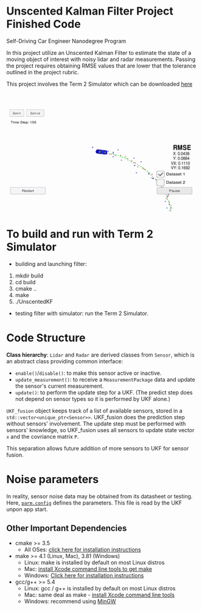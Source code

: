 # Unscented Kalman Filter Project Finished Code
Self-Driving Car Engineer Nanodegree Program

In this project utilize an Unscented Kalman Filter to estimate the state of a moving object of interest with noisy lidar and radar measurements. Passing the project requires obtaining RMSE values that are lower that the tolerance outlined in the project rubric. 

This project involves the Term 2 Simulator which can be downloaded [here](https://github.com/udacity/self-driving-car-sim/releases)

![UKF](./UKF-demo.gif)

# To build and run with Term 2 Simulator

* building and launching filter:
1. mkdir build
2. cd build
3. cmake ..
4. make
5. ./UnscentedKF

* testing filter with simulator:
run the Term 2 Simulator.

# Code Structure

__Class hierarchy__:
`Lidar` and `Radar` are derived classes from `Sensor`, which is an abstract class providing common interface:
* `enable()`/`disable()`: to make this sensor active or inactive.
* `update_measurement()`: to receive a `MeasurementPackage` data and update the sensor's current measurement.
* `update()`: to perform the update step for a UKF. (The predict step does not depend on sensor types so it is performed by UKF alone.)

`UKF_fusion` object keeps track of a list of available sensors, stored in a `std::vector<unique_ptr<Sensor>>`. UKF_fusion does the prediction step without sensors' involvement. The update step must be performed with sensors' knowledge, so UKF_fusion uses all sensors to update state vector `x` and the covriance matrix `P`.

This separation allows future addition of more sensors to UKF for sensor fusion.

# Noise parameters
In reality, sensor noise data may be obtained from its datasheet or testing. Here, [`parm.config`](./parm.config) defines the parameters. This file is read by the UKF unpon app start.


## Other Important Dependencies
* cmake >= 3.5
  * All OSes: [click here for installation instructions](https://cmake.org/install/)
* make >= 4.1 (Linux, Mac), 3.81 (Windows)
  * Linux: make is installed by default on most Linux distros
  * Mac: [install Xcode command line tools to get make](https://developer.apple.com/xcode/features/)
  * Windows: [Click here for installation instructions](http://gnuwin32.sourceforge.net/packages/make.htm)
* gcc/g++ >= 5.4
  * Linux: gcc / g++ is installed by default on most Linux distros
  * Mac: same deal as make - [install Xcode command line tools](https://developer.apple.com/xcode/features/)
  * Windows: recommend using [MinGW](http://www.mingw.org/)


